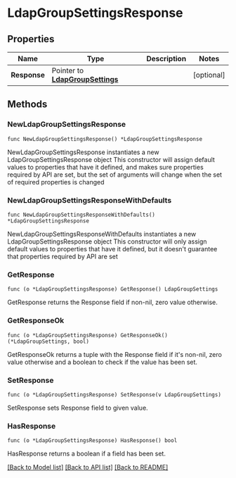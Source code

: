 # LdapGroupSettingsResponse

## Properties

Name | Type | Description | Notes
------------ | ------------- | ------------- | -------------
**Response** | Pointer to [**LdapGroupSettings**](LdapGroupSettings.md) |  | [optional] 

## Methods

### NewLdapGroupSettingsResponse

`func NewLdapGroupSettingsResponse() *LdapGroupSettingsResponse`

NewLdapGroupSettingsResponse instantiates a new LdapGroupSettingsResponse object
This constructor will assign default values to properties that have it defined,
and makes sure properties required by API are set, but the set of arguments
will change when the set of required properties is changed

### NewLdapGroupSettingsResponseWithDefaults

`func NewLdapGroupSettingsResponseWithDefaults() *LdapGroupSettingsResponse`

NewLdapGroupSettingsResponseWithDefaults instantiates a new LdapGroupSettingsResponse object
This constructor will only assign default values to properties that have it defined,
but it doesn't guarantee that properties required by API are set

### GetResponse

`func (o *LdapGroupSettingsResponse) GetResponse() LdapGroupSettings`

GetResponse returns the Response field if non-nil, zero value otherwise.

### GetResponseOk

`func (o *LdapGroupSettingsResponse) GetResponseOk() (*LdapGroupSettings, bool)`

GetResponseOk returns a tuple with the Response field if it's non-nil, zero value otherwise
and a boolean to check if the value has been set.

### SetResponse

`func (o *LdapGroupSettingsResponse) SetResponse(v LdapGroupSettings)`

SetResponse sets Response field to given value.

### HasResponse

`func (o *LdapGroupSettingsResponse) HasResponse() bool`

HasResponse returns a boolean if a field has been set.


[[Back to Model list]](../README.md#documentation-for-models) [[Back to API list]](../README.md#documentation-for-api-endpoints) [[Back to README]](../README.md)


